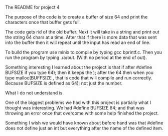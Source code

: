The README for project 4

The purpose of the code is to create a buffer of size 64 and print the characters once that buffer gets full.

The code gets rid of the old buffer. Next it will take in a string and print out the string 64 chars at a time. After that if there is more data that was sent into the buffer then it will repeat until the input has read an end of line.

To build the program use minix to compile by typing gcc bprintf.c.
Then you run the program by typing ./a/out. (With no period at the end of out).

Something interesting I learned about the project is that if after #define BUFSIZE if you type 64); then it keeps the ); after the 64 then when you type malloc(BUFFSIZE , that is code that will compile and run correctly. Because BUFSIZE is defined as 64); not just the number.

What I do not understand is

One of the biggest problems we had with this project is partially what I thought was interesting. We had #define BUFSIZE 64; and that was throwing an error once that overcome with some help finished the project.

Something I wish we would have known about before hand was that #define does not define just an int but everything after the name of the defined item.